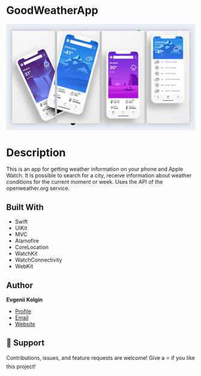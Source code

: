 # GoodWeatherApp
![Image of App](img/iphone_weather_app_swift.webp)

# Description
This is an app for getting weather information on your phone and Apple Watch. It is possible to search for a city, receive information about weather conditions for the current moment or week. Uses the API of the openweather.org service.

## Built With
- Swift
- UIKit
- MVC
- Alamofire
- CoreLocation
- WatchKit
- WatchConnectivity
- WebKit

## Author
**Evgenii Kolgin**

- [Profile](https://github.com/Colgates "Evgenii Kolgin")
- [Email](mailto:kolgin.ev@gmail.com?subject=Hi% "Hi!")
- [Website](https://evgeniikogin.ru "Welcome")

## 🤝 Support
Contributions, issues, and feature requests are welcome!
Give a ⭐️ if you like this project!
